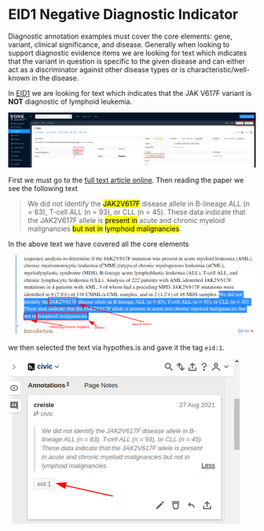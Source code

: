 # EID1 Negative Diagnostic Indicator

Diagnostic annotation examples must cover the core elements: gene, variant, clinical significance, and disease. Generally when looking to support diagnostic evidence items we are looking for text which indicates that the variant in question is specific to the given disease and can either act as a discriminator against other disease types or is characteristic/well-known in the disease.

In [EID1](https://civicdb.org/evidence/1/summary) we are looking for text which indicates that the JAK V617F variant is **NOT** diagnostic of lymphoid leukemia.

![civic eid](./../images/civic-EID1.png)

First we must go to the [full text article online](https://www.ncbi.nlm.nih.gov/pmc/articles/PMC1895066). Then reading the paper we see the following text

> We did not identify the <mark>JAK2V617F</mark> disease allele in B-lineage ALL (n = 83), T-cell ALL (n = 93), or CLL (n = 45). These data indicate that the JAK2V617F allele is <mark>present in</mark> acute and chronic myeloid malignancies <mark>but not in</mark> <mark>lymphoid malignancies</mark>.

In the above text we have covered all the core elements

![civic eid](./../images/civic-EID1-selection.png)

we then selected the text via hypothes.is and gave it the tag `eid:1`.

![civic eid](./../images/civic-EID1-hyp.png)
